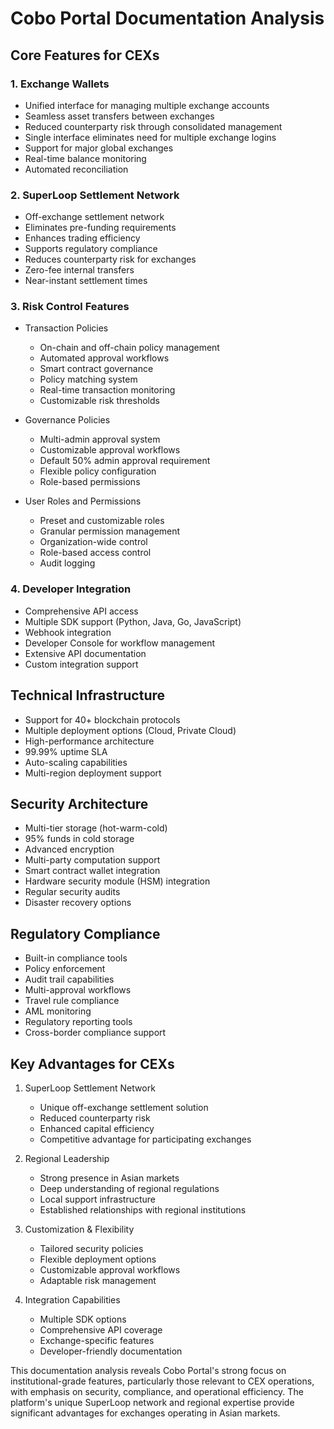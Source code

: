 # Cobo Portal Documentation Analysis

## Core Features for CEXs

### 1. Exchange Wallets
- Unified interface for managing multiple exchange accounts
- Seamless asset transfers between exchanges
- Reduced counterparty risk through consolidated management
- Single interface eliminates need for multiple exchange logins
- Support for major global exchanges
- Real-time balance monitoring
- Automated reconciliation

### 2. SuperLoop Settlement Network
- Off-exchange settlement network
- Eliminates pre-funding requirements
- Enhances trading efficiency
- Supports regulatory compliance
- Reduces counterparty risk for exchanges
- Zero-fee internal transfers
- Near-instant settlement times

### 3. Risk Control Features
- Transaction Policies
  - On-chain and off-chain policy management
  - Automated approval workflows
  - Smart contract governance
  - Policy matching system
  - Real-time transaction monitoring
  - Customizable risk thresholds

- Governance Policies
  - Multi-admin approval system
  - Customizable approval workflows
  - Default 50% admin approval requirement
  - Flexible policy configuration
  - Role-based permissions

- User Roles and Permissions
  - Preset and customizable roles
  - Granular permission management
  - Organization-wide control
  - Role-based access control
  - Audit logging

### 4. Developer Integration
- Comprehensive API access
- Multiple SDK support (Python, Java, Go, JavaScript)
- Webhook integration
- Developer Console for workflow management
- Extensive API documentation
- Custom integration support

## Technical Infrastructure
- Support for 40+ blockchain protocols
- Multiple deployment options (Cloud, Private Cloud)
- High-performance architecture
- 99.99% uptime SLA
- Auto-scaling capabilities
- Multi-region deployment support

## Security Architecture
- Multi-tier storage (hot-warm-cold)
- 95% funds in cold storage
- Advanced encryption
- Multi-party computation support
- Smart contract wallet integration
- Hardware security module (HSM) integration
- Regular security audits
- Disaster recovery options

## Regulatory Compliance
- Built-in compliance tools
- Policy enforcement
- Audit trail capabilities
- Multi-approval workflows
- Travel rule compliance
- AML monitoring
- Regulatory reporting tools
- Cross-border compliance support

## Key Advantages for CEXs
1. SuperLoop Settlement Network
   - Unique off-exchange settlement solution
   - Reduced counterparty risk
   - Enhanced capital efficiency
   - Competitive advantage for participating exchanges

2. Regional Leadership
   - Strong presence in Asian markets
   - Deep understanding of regional regulations
   - Local support infrastructure
   - Established relationships with regional institutions

3. Customization & Flexibility
   - Tailored security policies
   - Flexible deployment options
   - Customizable approval workflows
   - Adaptable risk management

4. Integration Capabilities
   - Multiple SDK options
   - Comprehensive API coverage
   - Exchange-specific features
   - Developer-friendly documentation

This documentation analysis reveals Cobo Portal's strong focus on institutional-grade features, particularly those relevant to CEX operations, with emphasis on security, compliance, and operational efficiency. The platform's unique SuperLoop network and regional expertise provide significant advantages for exchanges operating in Asian markets.
